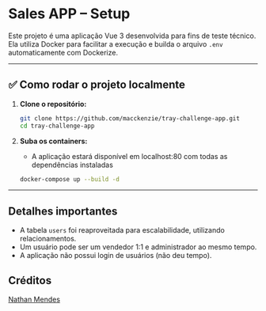 # Sales APP – Setup

Este projeto é uma aplicação Vue 3 desenvolvida para fins de teste técnico. Ela utiliza Docker para facilitar a execução
e builda o arquivo `.env` automaticamente com Dockerize.

---

## ✅ Como rodar o projeto localmente

1. **Clone o repositório:**

   ```bash
   git clone https://github.com/macckenzie/tray-challenge-app.git
   cd tray-challenge-app

2. **Suba os containers:**
    * A aplicação estará disponível em localhost:80 com todas as dependências instaladas
   ```bash
   docker-compose up --build -d

---

## Detalhes importantes

- A tabela `users` foi reaproveitada para escalabilidade, utilizando relacionamentos.
- Um usuário pode ser um vendedor 1:1 e administrador ao mesmo tempo.
- A aplicação não possui login de usuários (não deu tempo).


## Créditos
[Nathan Mendes](https://github.com/macckenzie)
